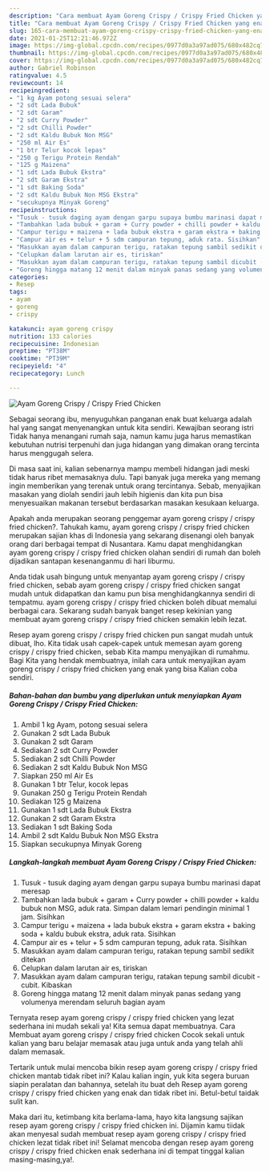```yaml
---
description: "Cara membuat Ayam Goreng Crispy / Crispy Fried Chicken yang enak Untuk Jualan"
title: "Cara membuat Ayam Goreng Crispy / Crispy Fried Chicken yang enak Untuk Jualan"
slug: 165-cara-membuat-ayam-goreng-crispy-crispy-fried-chicken-yang-enak-untuk-jualan
date: 2021-01-25T12:21:46.972Z
image: https://img-global.cpcdn.com/recipes/0977d0a3a97ad075/680x482cq70/ayam-goreng-crispy-crispy-fried-chicken-foto-resep-utama.jpg
thumbnail: https://img-global.cpcdn.com/recipes/0977d0a3a97ad075/680x482cq70/ayam-goreng-crispy-crispy-fried-chicken-foto-resep-utama.jpg
cover: https://img-global.cpcdn.com/recipes/0977d0a3a97ad075/680x482cq70/ayam-goreng-crispy-crispy-fried-chicken-foto-resep-utama.jpg
author: Gabriel Robinson
ratingvalue: 4.5
reviewcount: 14
recipeingredient:
- "1 kg Ayam potong sesuai selera"
- "2 sdt Lada Bubuk"
- "2 sdt Garam"
- "2 sdt Curry Powder"
- "2 sdt Chilli Powder"
- "2 sdt Kaldu Bubuk Non MSG"
- "250 ml Air Es"
- "1 btr Telur kocok lepas"
- "250 g Terigu Protein Rendah"
- "125 g Maizena"
- "1 sdt Lada Bubuk Ekstra"
- "2 sdt Garam Ekstra"
- "1 sdt Baking Soda"
- "2 sdt Kaldu Bubuk Non MSG Ekstra"
- "secukupnya Minyak Goreng"
recipeinstructions:
- "Tusuk - tusuk daging ayam dengan garpu supaya bumbu marinasi dapat meresap"
- "Tambahkan lada bubuk + garam + Curry powder + chilli powder + kaldu bubuk non MSG, aduk rata. Simpan dalam lemari pendingin minimal 1 jam. Sisihkan"
- "Campur terigu + maizena + lada bubuk ekstra + garam ekstra + baking soda + kaldu bubuk ekstra, aduk rata. Sisihkan"
- "Campur air es + telur + 5 sdm campuran tepung, aduk rata. Sisihkan"
- "Masukkan ayam dalam campuran terigu, ratakan tepung sambil sedikit ditekan"
- "Celupkan dalam larutan air es, tiriskan"
- "Masukkan ayam dalam campuran terigu, ratakan tepung sambil dicubit - cubit. Kibaskan"
- "Goreng hingga matang 12 menit dalam minyak panas sedang yang volumenya merendam seluruh bagian ayam"
categories:
- Resep
tags:
- ayam
- goreng
- crispy

katakunci: ayam goreng crispy 
nutrition: 133 calories
recipecuisine: Indonesian
preptime: "PT38M"
cooktime: "PT39M"
recipeyield: "4"
recipecategory: Lunch

---
```



![Ayam Goreng Crispy / Crispy Fried Chicken](https://img-global.cpcdn.com/recipes/0977d0a3a97ad075/680x482cq70/ayam-goreng-crispy-crispy-fried-chicken-foto-resep-utama.jpg)

Sebagai seorang ibu, menyuguhkan panganan enak buat keluarga adalah hal yang sangat menyenangkan untuk kita sendiri. Kewajiban seorang istri Tidak hanya menangani rumah saja, namun kamu juga harus memastikan kebutuhan nutrisi terpenuhi dan juga hidangan yang dimakan orang tercinta harus menggugah selera.

Di masa  saat ini, kalian sebenarnya mampu membeli hidangan jadi meski tidak harus ribet memasaknya dulu. Tapi banyak juga mereka yang memang ingin memberikan yang terenak untuk orang tercintanya. Sebab, menyajikan masakan yang diolah sendiri jauh lebih higienis dan kita pun bisa menyesuaikan makanan tersebut berdasarkan masakan kesukaan keluarga. 



Apakah anda merupakan seorang penggemar ayam goreng crispy / crispy fried chicken?. Tahukah kamu, ayam goreng crispy / crispy fried chicken merupakan sajian khas di Indonesia yang sekarang disenangi oleh banyak orang dari berbagai tempat di Nusantara. Kamu dapat menghidangkan ayam goreng crispy / crispy fried chicken olahan sendiri di rumah dan boleh dijadikan santapan kesenanganmu di hari liburmu.

Anda tidak usah bingung untuk menyantap ayam goreng crispy / crispy fried chicken, sebab ayam goreng crispy / crispy fried chicken sangat mudah untuk didapatkan dan kamu pun bisa menghidangkannya sendiri di tempatmu. ayam goreng crispy / crispy fried chicken boleh dibuat memalui berbagai cara. Sekarang sudah banyak banget resep kekinian yang membuat ayam goreng crispy / crispy fried chicken semakin lebih lezat.

Resep ayam goreng crispy / crispy fried chicken pun sangat mudah untuk dibuat, lho. Kita tidak usah capek-capek untuk memesan ayam goreng crispy / crispy fried chicken, sebab Kita mampu menyajikan di rumahmu. Bagi Kita yang hendak membuatnya, inilah cara untuk menyajikan ayam goreng crispy / crispy fried chicken yang enak yang bisa Kalian coba sendiri.

<!--inarticleads1-->

##### Bahan-bahan dan bumbu yang diperlukan untuk menyiapkan Ayam Goreng Crispy / Crispy Fried Chicken:

1. Ambil 1 kg Ayam, potong sesuai selera
1. Gunakan 2 sdt Lada Bubuk
1. Gunakan 2 sdt Garam
1. Sediakan 2 sdt Curry Powder
1. Sediakan 2 sdt Chilli Powder
1. Sediakan 2 sdt Kaldu Bubuk Non MSG
1. Siapkan 250 ml Air Es
1. Gunakan 1 btr Telur, kocok lepas
1. Gunakan 250 g Terigu Protein Rendah
1. Sediakan 125 g Maizena
1. Gunakan 1 sdt Lada Bubuk Ekstra
1. Gunakan 2 sdt Garam Ekstra
1. Sediakan 1 sdt Baking Soda
1. Ambil 2 sdt Kaldu Bubuk Non MSG Ekstra
1. Siapkan secukupnya Minyak Goreng




<!--inarticleads2-->

##### Langkah-langkah membuat Ayam Goreng Crispy / Crispy Fried Chicken:

1. Tusuk - tusuk daging ayam dengan garpu supaya bumbu marinasi dapat meresap
1. Tambahkan lada bubuk + garam + Curry powder + chilli powder + kaldu bubuk non MSG, aduk rata. Simpan dalam lemari pendingin minimal 1 jam. Sisihkan
1. Campur terigu + maizena + lada bubuk ekstra + garam ekstra + baking soda + kaldu bubuk ekstra, aduk rata. Sisihkan
1. Campur air es + telur + 5 sdm campuran tepung, aduk rata. Sisihkan
1. Masukkan ayam dalam campuran terigu, ratakan tepung sambil sedikit ditekan
1. Celupkan dalam larutan air es, tiriskan
1. Masukkan ayam dalam campuran terigu, ratakan tepung sambil dicubit - cubit. Kibaskan
1. Goreng hingga matang 12 menit dalam minyak panas sedang yang volumenya merendam seluruh bagian ayam




Ternyata resep ayam goreng crispy / crispy fried chicken yang lezat sederhana ini mudah sekali ya! Kita semua dapat membuatnya. Cara Membuat ayam goreng crispy / crispy fried chicken Cocok sekali untuk kalian yang baru belajar memasak atau juga untuk anda yang telah ahli dalam memasak.

Tertarik untuk mulai mencoba bikin resep ayam goreng crispy / crispy fried chicken mantab tidak ribet ini? Kalau kalian ingin, yuk kita segera buruan siapin peralatan dan bahannya, setelah itu buat deh Resep ayam goreng crispy / crispy fried chicken yang enak dan tidak ribet ini. Betul-betul taidak sulit kan. 

Maka dari itu, ketimbang kita berlama-lama, hayo kita langsung sajikan resep ayam goreng crispy / crispy fried chicken ini. Dijamin kamu tiidak akan menyesal sudah membuat resep ayam goreng crispy / crispy fried chicken lezat tidak ribet ini! Selamat mencoba dengan resep ayam goreng crispy / crispy fried chicken enak sederhana ini di tempat tinggal kalian masing-masing,ya!.

